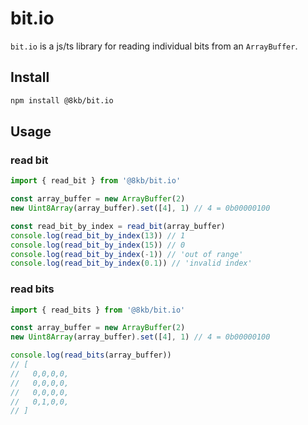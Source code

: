 # bit.io
`bit.io` is a js/ts library for reading individual bits from an `ArrayBuffer`.

## Install

```bash
npm install @8kb/bit.io
```

## Usage

### read bit
``` ts
import { read_bit } from '@8kb/bit.io'

const array_buffer = new ArrayBuffer(2)
new Uint8Array(array_buffer).set([4], 1) // 4 = 0b00000100

const read_bit_by_index = read_bit(array_buffer)
console.log(read_bit_by_index(13)) // 1
console.log(read_bit_by_index(15)) // 0
console.log(read_bit_by_index(-1)) // 'out of range'
console.log(read_bit_by_index(0.1)) // 'invalid index'
```

### read bits
``` ts
import { read_bits } from '@8kb/bit.io'

const array_buffer = new ArrayBuffer(2)
new Uint8Array(array_buffer).set([4], 1) // 4 = 0b00000100

console.log(read_bits(array_buffer))
// [
//   0,0,0,0,
//   0,0,0,0,
//   0,0,0,0,
//   0,1,0,0,
// ]
```
